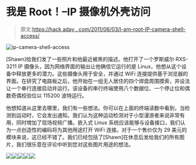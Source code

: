 # 我是 Root！–IP 摄像机外壳访问

> 原文:[https://hack aday . com/2011/06/03/I-am-root-IP-camera-shell-access/](https://hackaday.com/2011/06/03/i-am-root-ip-camera-shell-access/)

![](../Images/4c9ff25447f297f64f05eb1c5e3dd277.png "ip-camera-shell-access")

[Shawn]给我们发了一些照片和他最近被黑的描述。他打开了一个罗斯威尔·RXS-3211 IP 摄像头，因为网络界面的输出让他确信它运行的是 Linux，他想从这个设备中释放更多的潜力。这些摄像头用于安全，并通过 WiFi 连接提供基于浏览器的界面。在研究了电路板之后，他开始在一组无人居住的四个焊盘周围摸索，并设法让一个串行连接启动并运行。该设备的串行终端使用八个数据位、一个停止位和偶数奇偶校验位以 115200 波特运行。

他想知道从这里去哪里，我们有一些想法。你可以在上面的终端读数中看到，当检测到运动时，它会发出通知。我们认为这种运动检测对于小型漫游者来说非常有用，同时增加了现场视频广播。嵌入式 Linux 系统应该能够与设备接口，我们认为一点创造性的编码将为其他用途打开 WiFi 连接。对于一个售价仅为 29 美元的模块来说，这已经不错了。我们已经包括了[Shawn]在休息后发给我们的所有图片，我们很乐意在评论中听到您对这些图片用途的想法。

[![](../Images/17d5083d0802225f3d4d73151c275e31.png)](https://hackaday.com/wp-content/uploads/2011/06/ip-camera-shell-access.jpg)[![](../Images/1e87a5fb560ea23562e4f271cd2d350e.png)](https://hackaday.com/wp-content/uploads/2011/06/242866_2116324354159_1427220026_32574683_8174018_o.jpg)[![](../Images/a69d126868531b6c4f5bb880194b3c10.png)](https://hackaday.com/wp-content/uploads/2011/06/257437_2116325194180_1427220026_32574690_6546964_o.jpg)[![](../Images/10e56fa971225f19d56d5bad917dd340.png)](https://hackaday.com/wp-content/uploads/2011/06/259296_2116323914148_1427220026_32574682_5545474_o.jpg)[![](../Images/ac6a157a8b86094ba2b9bbd72a8cefd1.png)](https://hackaday.com/wp-content/uploads/2011/06/259549_2116324834171_1427220026_32574686_1097861_o.jpg)